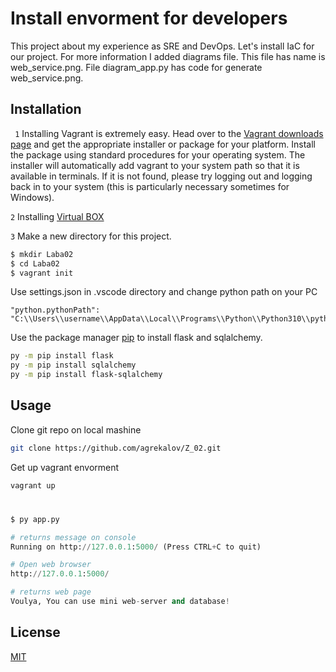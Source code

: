 # Install envorment for developers


This project about my experience as SRE and DevOps. Let's install IaC for our project. For more information I added diagrams file. This file has name is web_service.png. File diagram_app.py has code for generate web_service.png. 

## Installation

``` 1```
Installing Vagrant is extremely easy. Head over to the [Vagrant downloads page](https://releases.hashicorp.com/vagrant/2.2.18/vagrant_2.2.18_x86_64.msi) and get the appropriate installer or package for your platform. Install the package using standard procedures for your operating system.
The installer will automatically add vagrant to your system path so that it is available in terminals. If it is not found, please try logging out and logging back in to your system (this is particularly necessary sometimes for Windows).

```2```
Installing [Virtual BOX](https://download.virtualbox.org/virtualbox/6.1.28/VirtualBox-6.1.28-147628-Win.exe)

```3```
Make a new directory for this project.

```bash
$ mkdir Laba02
$ cd Laba02
$ vagrant init
```

Use settings.json in .vscode directory and change python path on your PC
```
"python.pythonPath": "C:\\Users\\username\\AppData\\Local\\Programs\\Python\\Python310\\python.exe"
``` 
 
Use the package manager [pip](https://pip.pypa.io/en/stable/) to install flask and sqlalchemy.

```bash
py -m pip install flask 
py -m pip install sqlalchemy
py -m pip install flask-sqlalchemy
```

## Usage
Clone git repo on local mashine 
```bash
git clone https://github.com/agrekalov/Z_02.git
```
Get up vagrant envorment
``` bash
vagrant up
```
#
```python
$ py app.py

# returns message on console 
Running on http://127.0.0.1:5000/ (Press CTRL+C to quit)    

# Open web browser 
http://127.0.0.1:5000/

# returns web page
Voulya, You can use mini web-server and database!
```

## License
[MIT](https://choosealicense.com/licenses/mit/)

